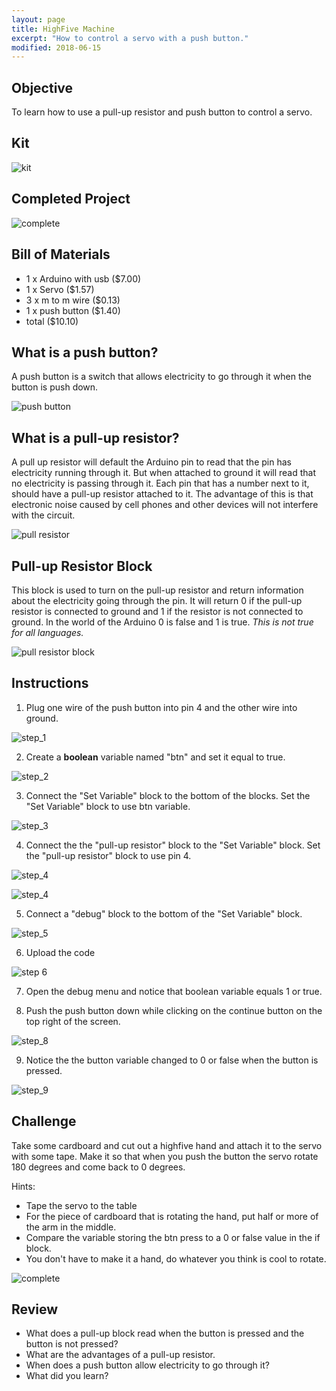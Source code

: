 ```yaml
---
layout: page
title: HighFive Machine
excerpt: "How to control a servo with a push button."
modified: 2018-06-15
---
```


## Objective

To learn how to use a pull-up resistor and push button to control a servo.

## Kit

![kit](/images/arduino-block/highfive/project.jpg)

## Completed Project

![complete](/images/arduino-block/highfive/complete.gif)

## Bill of Materials 

- 1 x Arduino with usb  ($7.00) 
- 1 x Servo ($1.57)
- 3 x m to m wire ($0.13)
- 1 x push button ($1.40)
- total ($10.10)

## What is a push button?

A push button is a switch that allows electricity to go through it when the button is push down.

![push button](/images/arduino-block/highfive/push_button.jpg)

## What is a pull-up resistor?

A pull up resistor will default the Arduino pin to read that the pin has electricity running through it.  But when attached to ground it will read that no electricity is passing through it.  Each pin that has a number next to it, should have a pull-up resistor attached to it.  The advantage of this is that electronic noise caused by cell phones and other devices will not interfere with the circuit.

![pull resistor](/images/arduino-block/highfive/pullup-resistor.jpg#img-phone)

## Pull-up Resistor Block

This block is used to turn on the pull-up resistor and return information about the electricity going through the pin. It will return 0 if the pull-up resistor is connected to ground and 1 if the resistor is not connected to ground. In the world of the Arduino 0 is false and 1 is true.  *This is not true for all languages.*

![pull resistor block](/images/arduino-block/highfive/pullup-resistor-block.png)

## Instructions

1) Plug one wire of the push button into pin 4 and the other wire into ground.

![step_1](/images/arduino-block/highfive/step_1.jpg)

2) Create a **boolean** variable named "btn" and set it equal to true.

![step_2](/images/arduino-block/highfive/step_2.png)

3) Connect the "Set Variable" block to the bottom of the blocks.  Set the "Set Variable" block to use btn variable.

![step_3](/images/arduino-block/highfive/step_3.png)

4) Connect the the "pull-up resistor" block to the "Set Variable" block.  Set the "pull-up resistor" block to use pin 4.

![step_4](/images/arduino-block/highfive/step_4a.png#img-phone)

![step_4](/images/arduino-block/highfive/step_4b.png)

5) Connect a "debug" block to the bottom of the "Set Variable" block.

![step_5](/images/arduino-block/highfive/step_5.png)

6) Upload the code

![step 6](/images/upload-1.png)

7) Open the debug menu and notice that boolean variable equals 1 or true.


8) Push the push button down while clicking on the continue button on the top right of the screen.

![step_8](/images/arduino-block/highfive/step_8.png)

9) Notice the the button variable changed to 0 or false when the button is pressed.

![step_9](/images/arduino-block/highfive/step_9.png)

## Challenge

Take some cardboard and cut out a highfive hand and attach it to the servo with some tape.  Make it so that when you push the button the servo rotate 180 degrees and come back to 0 degrees. 

Hints:

- Tape the servo to the table
- For the piece of cardboard that is rotating the hand, put half or more of the arm in the middle.
- Compare the variable storing the btn press to a 0 or false value in the if block.
- You don't have to make it a hand, do whatever you think is cool to rotate.

![complete](/images/arduino-block/highfive/complete.gif)

## Review

- What does a pull-up block read when the button is pressed and the button is not pressed?
- What are the advantages of a pull-up resistor.
- When does a push button allow electricity to go through it?
- What did you learn?



